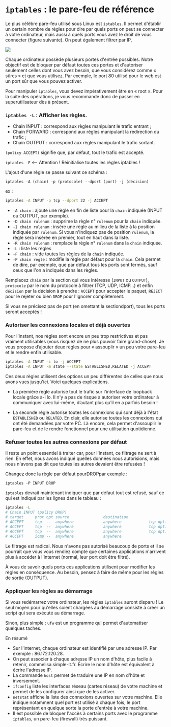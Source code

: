 # `iptables` : le pare-feu de référence

Le plus célèbre pare-feu utilisé sous Linux est `iptables`. Il permet d'établir un certain nombre de règles pour dire par quels ports on peut se connecter à votre ordinateur, mais aussi à quels ports vous avez le droit de vous connecter (figure suivante). On peut également filtrer par IP,

![](https://user.oc-static.com/files/148001_149000/148356.png)

Chaque ordinateur possède plusieurs portes d'entrée possibles.
Notre objectif est de bloquer par défaut toutes ces portes et d'autoriser seulement celles dont vous avez besoin, que vous considérez comme « sûres » et que vous utilisez. Par exemple, le port 80 utilisé pour le web est un port sûr que vous pouvez activer.

Pour manipuler `iptables`, vous devez impérativement être en « root ». Pour la suite des opérations, je vous recommande donc de passer en superutilisateur dès à présent.

### `iptables -L` : Afficher les règles.

- Chain INPUT : correspond aux règles manipulant le trafic entrant ;
- Chain FORWARD : correspond aux règles manipulant la redirection du trafic ;
- Chain OUTPUT : correspond aux règles manipulant le trafic sortant.

`(policy ACCEPT)`  signifie que, par défaut, tout le trafic est accepté. 

`iptables -F`   <-- Attention ! Réinitialise toutes les règles iptables !

L'ajout d'une règle se passe suivant ce schéma :

`iptables -A (chain) -p (protocole) --dport (port) -j (décision)`

ex : 

``` bash
iptables -A INPUT -p tcp --dport 22 -j ACCEPT
```


- `-A chain` : ajoute une règle en fin de liste pour la `chain` indiquée (INPUT ou OUTPUT, par exemple).
- `-D chain rulenum` : supprime la règle n° `rulenum` pour la `chain` indiquée.
- `-I chain rulenum` : insère une règle au milieu de la liste à la position indiquée par `rulenum`. Si vous n'indiquez pas de position `rulenum`, la règle sera insérée en premier, tout en haut dans la liste.
- `-R chain rulenum` : remplace la règle n° `rulenum` dans la `chain` indiquée.
- `-L` : liste les règles
- `-F chain` : vide toutes les règles de la `chain` indiquée.
- `-P chain regle` : modifie la règle par défaut pour la `chain`. Cela permet de dire, par exemple, que par défaut tous les ports sont fermés, sauf ceux que l'on a indiqués dans les règles.


Remplacez `chain` par la section qui vous intéresse (`INPUT` ou `OUTPUT`), `protocole` par le nom du protocole à filtrer (TCP, UDP, ICMP…) et enfin `décision` par la décision à prendre : `ACCEPT` pour accepter le paquet, `REJECT` pour le rejeter ou bien `DROP` pour l'ignorer complètement.

Si vous ne précisez pas de port (en omettant la sectiondport), tous les ports seront acceptés !


### Autoriser les connexions locales et déjà ouvertes

Pour l'instant, nos règles sont encore un peu trop restrictives et pas vraiment utilisables (vous risquez de ne plus pouvoir faire grand-chose).
Je vous propose d’ajouter deux règles pour « assouplir » un peu votre pare-feu et le rendre enfin utilisable.

``` bash
iptables -A INPUT -i lo -j ACCEPT
iptables -A INPUT -m state --state ESTABLISHED,RELATED -j ACCEPT
```

Ces deux règles utilisent des options un peu différentes de celles que nous avons vues jusqu'ici. Voici quelques explications.

- La première règle autorise tout le trafic sur l'interface de loopback locale grâce à-i lo. Il n'y a pas de risque à autoriser votre ordinateur à communiquer avec lui-même, d’autant plus qu’il en a parfois besoin !

- La seconde règle autorise toutes les connexions qui sont déjà à l'état `ESTABLISHED` ou `RELATED`. En clair, elle autorise toutes les connexions qui ont été demandées par votre PC. Là encore, cela permet d'assouplir le pare-feu et de le rendre fonctionnel pour une utilisation quotidienne.


### Refuser toutes les autres connexions par défaut

Il reste un point essentiel à traiter car, pour l'instant, ce filtrage ne sert à rien. En effet, nous avons indiqué quelles données nous autorisions, mais nous n'avons pas dit que toutes les autres devaient être refusées !

Changez donc la règle par défaut pourDROPpar exemple :

`iptables -P INPUT DROP`

`iptables` devrait maintenant indiquer que par défaut tout est refusé, sauf ce qui est indiqué par les lignes dans le tableau :

``` bash
iptables -L
# Chain INPUT (policy DROP)
# target     prot opt source               destination         
# ACCEPT     tcp  --  anywhere             anywhere            tcp dpt:www 
# ACCEPT     tcp  --  anywhere             anywhere            tcp dpt:ssh 
# ACCEPT     tcp  --  anywhere             anywhere            tcp dpt:imap2 
# ACCEPT     icmp --  anywhere             anywhere
```

Le filtrage est radical. Nous n'avons pas autorisé beaucoup de ports et il se pourrait que vous vous rendiez compte que certaines applications n'arrivent plus à accéder à l'internet (normal, leur port doit être filtré).

À vous de savoir quels ports ces applications utilisent pour modifier les règles en conséquence.
Au besoin, pensez à faire de même pour les règles de sortie (OUTPUT).


### Appliquer les règles au démarrage

Si vous redémarrez votre ordinateur, les règles `iptables` auront disparu !
Le seul moyen pour qu'elles soient chargées au démarrage consiste à créer un script qui sera exécuté au démarrage.

Sinon, plus simple : `ufw` est un programme qui permet d'automatiser quelques taches.

En résumé

- Sur l'internet, chaque ordinateur est identifié par une adresse IP. Par exemple : 86.172.120.28.
- On peut associer à chaque adresse IP un nom d'hôte, plus facile à retenir, commelisa.simple-it.fr. Écrire le nom d'hôte est équivalent à écrire l'adresse IP.
- La commande `host` permet de traduire une IP en nom d'hôte et inversement.
- `ifconfig` liste les interfaces réseau (cartes réseau) de votre machine et permet de les configurer ainsi que de les activer.
- `netstat` affiche la liste des connexions ouvertes sur votre machine. Elle indique notamment quel port est utilisé à chaque fois, le port représentant en quelque sorte la porte d'entrée à votre machine.
- Il est possible de bloquer l'accès à certains ports avec le programme `iptables`, un pare-feu (firewall) très puissant.